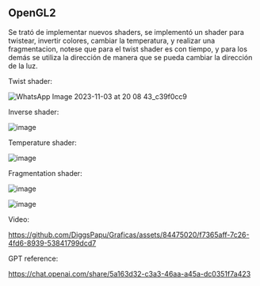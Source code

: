 ## OpenGL2
Se trató de implementar nuevos shaders, se implementó un shader para twistear, invertir colores, cambiar la temperatura, y realizar una fragmentacion, notese que para el twist shader es con tiempo, y para los demás se utiliza la dirección de manera que se pueda cambiar la dirección de la luz.

Twist shader:

![WhatsApp Image 2023-11-03 at 20 08 43_c39f0cc9](https://github.com/DiggsPapu/Graficas/assets/84475020/be46b524-0c12-44a5-a49c-21556ed436b9)

Inverse shader:

![image](https://github.com/DiggsPapu/Graficas/assets/84475020/991def66-8c74-40b8-860b-ceb8d1676682)

Temperature shader:

![image](https://github.com/DiggsPapu/Graficas/assets/84475020/f544641d-0098-40f4-bcfa-4043fcdca15a)

Fragmentation shader:

![image](https://github.com/DiggsPapu/Graficas/assets/84475020/d1122f4c-fc42-4530-bc13-a577cb451fc0)

![image](https://github.com/DiggsPapu/Graficas/assets/84475020/31a24a37-7e81-4399-9095-0fcadf920e24)

Video:

https://github.com/DiggsPapu/Graficas/assets/84475020/f7365aff-7c26-4fd6-8939-53841799dcd7

GPT reference:

https://chat.openai.com/share/5a163d32-c3a3-46aa-a45a-dc0351f7a423

